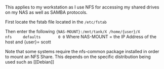 This applies to my workstation as I use NFS for accessing my shared drives on my NAS as well as SAMBA protocols.


First locate the fstab file located in the
`/etc/fstab`

Then enter the following
`{NAS-MOUNT}:/mnt/tank/X /home/{user}/X				  nfs	  defaults        0 0`
Where NAS-MOUNT = the IP Address of the host and {user}= scott

Note that some systems require the nfs-common package installed in order to mount an NFS Share. This depends on the specific distribution being used such as [[Debian]]



